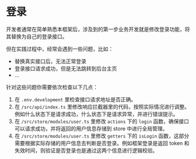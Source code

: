 # 登录

开发者通常在简单熟悉本框架后，涉及到的第一步业务开发就是修改登录功能，将其替换为自己的登录接口。

但在实践过程中，经常会遇到一些问题，比如：

- 替换真实接口后，无法正常登录
- 登录接口请求成功，但是无法跳转到后台主页
- ...

针对这些问题你需要依次检查以下几点：

1. 在 `.env.development` 里检查接口请求地址是否正确。
2. 在 `/src/api/index.ts` 里修改响应拦截器里的代码，按照实际情况进行调整。例如什么状态下是请求成功，什么状态下是请求异常，并进行错误提示。
3. 在 `/src/store/modules/user.ts` 里修改 `actions` 下的 `login` 函数，确保接口可以请求成功，并将返回的用户信息存储到 store 中进行全局管理。
4. 在 `/src/store/modules/user.ts` 里修改 `getters` 下的 `isLogin` 函数，这部分需要根据实际存储的用户信息去判断是否登录。例如框架登录是返回 token 和失效时间，则验证是否登录也是通过这两个信息进行逻辑校验。